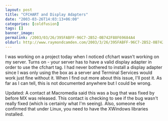 ```yaml
---
layout: post
title: "CFCHART and Display Adapters"
date: "2003-03-26T14:03:13+06:00"
categories: [coldfusion]
tags: []
banner_image: 
permalink: /2003/03/26/395FABFF-96C7-2B52-0B742F88F69684A4
oldurl: http://www.raymondcamden.com/2003/3/26/395FABFF-96C7-2B52-0B742F88F69684A4
---
```


I was working on a project today when I noticed cfchart wasn't working on my server. Turns on - your server has to have a valid display adapter in order to use the cfchart tag. I had never bothered to install a display adapter since I was only using the box as a server and Terminal Services would work just fine without it. When I find out more about this issue, I'll post it. As far as I can tell, this is not documented anywhere but I could be wrong.

Updated: A contact at Macromedia said this was a bug that was fixed by before MX was released. This contact is checking to see if the bug wasn't really fixed (which is certainly what I'm seeing). Also, someone else confirmed that under Linux, you need to have the XWindows libraries installed.